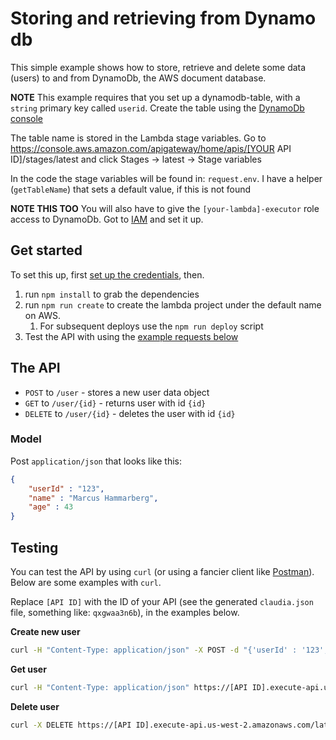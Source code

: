 # Storing and retrieving from Dynamo db

This simple example shows how to store, retrieve and delete some data (users) to and from DynamoDb, the AWS document database. 

**NOTE** 
This example requires that you set up a dynamodb-table, with a `string` primary key called `userid`. Create the table using the [DynamoDb console](https://us-west-2.console.aws.amazon.com/dynamodb/)

The table name is stored in the Lambda stage variables. Go to https://console.aws.amazon.com/apigateway/home/apis/[YOUR API ID]/stages/latest and click Stages -> latest -> Stage variables

In the code the stage variables will be found in: `request.env`. I have a helper (`getTableName`) that sets a default value, if this is not found

**NOTE THIS TOO** 
You will also have to give the `[your-lambda]-executor` role access to DynamoDb. Got to [IAM](https://console.aws.amazon.com/iam/) and set it up.

## Get started

To set this up, first [set up the credentials](https://github.com/claudiajs/claudia/blob/master/getting_started.md#configuring-access-credentials), then. 

1. run `npm install` to grab the dependencies
2. run `npm run create` to create the lambda project under the default name on AWS. 
    1. For subsequent deploys use the `npm run deploy` script
3. Test the API with using the [example requests below](#testing)

## The API

* `POST` to `/user` - stores a new user data object
* `GET` to `/user/{id}` - returns user with id `{id}`
* `DELETE` to `/user/{id}` - deletes the user with id `{id}`

### Model
Post `application/json` that looks like this: 

```json
{
    "userId" : "123",
    "name" : "Marcus Hammarberg",
    "age" : 43
}
```

## Testing
You can test the API by using `curl` (or using a fancier client like [Postman](https://www.getpostman.com/)). Below are some examples with `curl`. 

Replace `[API ID]` with the ID of your API (see the generated `claudia.json` file, something like: `qxgwaa3n6b`), in the examples below.

**Create new user**
```bash
curl -H "Content-Type: application/json" -X POST -d "{'userId' : '123', 'name' : 'Marcus Hammarberg', 'age' : 43 }" https://[API ID].execute-api.us-west-2.amazonaws.com/latest/user
```

**Get user**
```bash
curl -H "Content-Type: application/json" https://[API ID].execute-api.us-west-2.amazonaws.com/latest/user/123
```

**Delete user**
```bash
curl -X DELETE https://[API ID].execute-api.us-west-2.amazonaws.com/latest/user/123
```